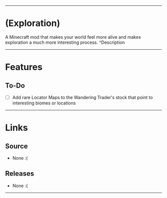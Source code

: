 ___
# (Exploration)
A Minecraft mod that makes your world feel more alive and makes exploration a much more interesting process. ^Description

___
# Features

## To-Do
- [ ] Add rare Locator Maps to the Wandering Trader's stock that point to interesting biomes or locations

___
# Links

## Source
- None :(

## Releases
- None :(

___
